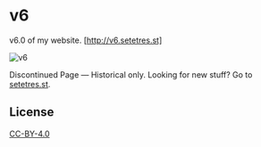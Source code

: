 v6
==

v6.0 of my website. [http://v6.setetres.st]

![v6](http://files.setetres.st/img/v6-desktop.png?v=2&raw=true)

Discontinued Page &#8212; Historical only. Looking for new stuff? Go to [setetres.st].

License
-------

[CC-BY-4.0]

[setetres.st]: http://setetres.st
[http://v6.setetres.st]: http://v6.setetres.st
[CC-BY-4.0]: http://creativecommons.org/licenses/by/4.0
